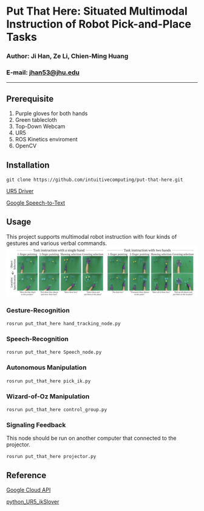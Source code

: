 Put That Here: Situated Multimodal Instruction of Robot Pick-and-Place Tasks
==========================================================
### Author: Ji Han, Ze Li, Chien-Ming Huang
### E-mail: jhan53@jhu.edu
****
Prerequisite
------
1. Purple gloves for both hands
2. Green tablecloth
3. Top-Down Webcam
4. UR5
5. ROS Kinetics enviroment
6. OpenCV

Installation
------------
    git clone https://github.com/intuitivecomputing/put-that-here.git

[UR5 Driver](https://github.com/intuitivecomputing/icl_phri_ur5)

[Google Speech-to-Text](https://cloud.google.com/speech-to-text/docs/reference/libraries)


Usage
----------
This project supports multimodal robot instruction with four kinds of gestures and various verbal commands.
![GitHub Logo](/image/img1.png)
### Gesture-Recognition
    rosrun put_that_here hand_tracking_node.py
### Speech-Recognition
    rosrun put_that_here Speech_node.py
### Autonomous Manipulation
    rosrun put_that_here pick_ik.py
### Wizard-of-Oz Manipulation
    rosrun put_that_here control_group.py
### Signaling Feedback
This node should be run on another computer that connected to the projector.
    
    rosrun put_that_here projector.py


Reference
----------
[Google Cloud API](https://github.com/GoogleCloudPlatform/python-docs-samples/blob/master/speech/cloud-client/transcribe_streaming_mic.py)


[python_UR5_ikSlover](https://github.com/fjonath1/python_UR5_ikSolver)
